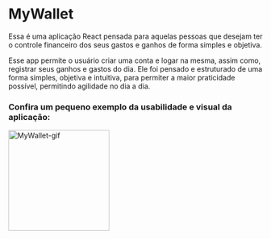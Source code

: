 # MyWallet

Essa é uma aplicação React pensada para aquelas pessoas que desejam ter o controle financeiro dos seus gastos e ganhos de forma simples e objetiva.

Esse app permite o usuário criar uma conta e logar na mesma, assim como, registrar seus ganhos e gastos do dia. Ele foi pensado e estruturado de uma forma simples, objetiva e intuitiva, para permiter a maior praticidade possível, permitindo agilidade no dia a dia.

### Confira um pequeno exemplo da usabilidade e visual da aplicação:

<p align="start">
  <img width="200" src="src/assets/MyWallet-Animação.gif" alt="MyWallet-gif">
</p>
